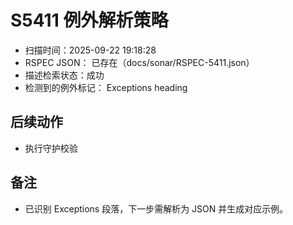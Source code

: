 ﻿# S5411 例外解析策略

- 扫描时间：2025-09-22 19:18:28
- RSPEC JSON：
已存在（docs/sonar/RSPEC-5411.json）
- 描述检索状态：成功
- 检测到的例外标记：
Exceptions heading

## 后续动作
- 执行守护校验

## 备注
- 已识别 Exceptions 段落，下一步需解析为 JSON 并生成对应示例。
